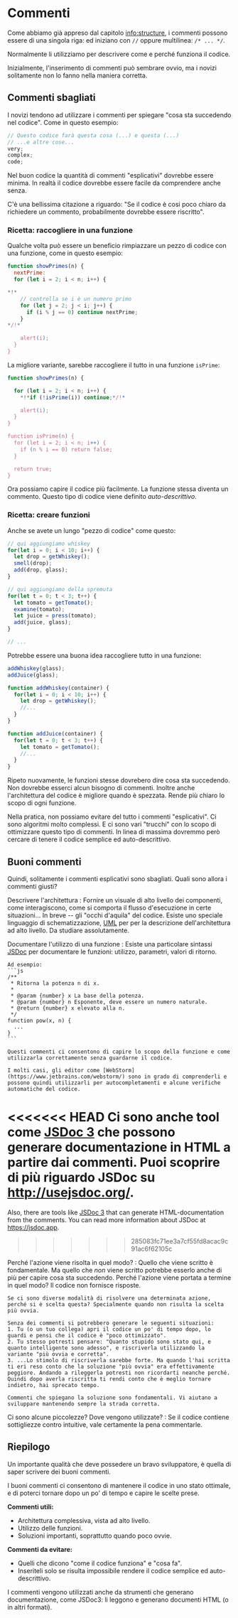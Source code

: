 # Commenti

Come abbiamo già appreso dal capitolo <info:structure>, i commenti possono essere di una singola riga: ed iniziano con `//` oppure multilinea: `/* ... */`.

Normalmente li utilizziamo per descrivere come e perché funziona il codice.

Inizialmente, l'inserimento di commenti può sembrare ovvio, ma i novizi solitamente non lo fanno nella maniera corretta.

## Commenti sbagliati

I novizi tendono ad utilizzare i commenti per spiegare "cosa sta succedendo nel codice". Come in questo esempio:

```js
// Questo codice farà questa cosa (...) e questa (...)
// ...e altre cose...
very;
complex;
code;
```

Nel buon codice la quantità di commenti "esplicativi" dovrebbe essere minima. In realtà il codice dovrebbe essere facile da comprendere anche senza.

C'è una bellissima citazione a riguardo: "Se il codice è cosi poco chiaro da richiedere un commento, probabilmente dovrebbe essere riscritto".

### Ricetta: raccogliere in una funzione

Qualche volta può essere un beneficio rimpiazzare un pezzo di codice con una funzione, come in questo esempio:

```js
function showPrimes(n) {
  nextPrime:
  for (let i = 2; i < n; i++) {

*!*
    // controlla se i è un numero primo
    for (let j = 2; j < i; j++) {
      if (i % j == 0) continue nextPrime;
    }
*/!*

    alert(i);
  }
}
```

La migliore variante, sarebbe raccogliere il tutto in una funzione `isPrime`:


```js
function showPrimes(n) {

  for (let i = 2; i < n; i++) {
    *!*if (!isPrime(i)) continue;*/!*

    alert(i);  
  }
}

function isPrime(n) {
  for (let i = 2; i < n; i++) {
    if (n % i == 0) return false;
  }

  return true;
}
```

Ora possiamo capire il codice più facilmente. La funzione stessa diventa un commento. Questo tipo di codice viene definito *auto-descrittivo*. 

### Ricetta: creare funzioni

Anche se avete un lungo "pezzo di codice" come questo:

```js
// qui aggiungiamo whiskey
for(let i = 0; i < 10; i++) {
  let drop = getWhiskey();
  smell(drop);
  add(drop, glass);
}

// qui aggiungiamo della spremuta
for(let t = 0; t < 3; t++) {
  let tomato = getTomato();
  examine(tomato);
  let juice = press(tomato);
  add(juice, glass);
}

// ...
```

Potrebbe essere una buona idea raccogliere tutto in una funzione:

```js
addWhiskey(glass);
addJuice(glass);

function addWhiskey(container) {
  for(let i = 0; i < 10; i++) {
    let drop = getWhiskey();
    //...
  }
}

function addJuice(container) {
  for(let t = 0; t < 3; t++) {
    let tomato = getTomato();
    //...
  }
}
```

Ripeto nuovamente, le funzioni stesse dovrebero dire cosa sta succedendo. Non dovrebbe esserci alcun bisogno di commenti. Inoltre anche l'architettura del codice è migliore quando è spezzata. Rende più chiaro lo scopo di ogni funzione.

Nella pratica, non possiamo evitare del tutto i commenti "esplicativi". Ci sono algoritmi molto complessi. E ci sono vari "trucchi" con lo scopo di ottimizzare questo tipo di commenti. In linea di massima dovremmo però cercare di tenere il codice semplice ed auto-descrittivo.

## Buoni commenti

Quindi, solitamente i commenti esplicativi sono sbagliati. Quali sono allora i commenti giusti?

Descrivere l'architettura
: Fornire un visuale di alto livello dei componenti, come interagiscono, come si comporta il flusso d'esecuzione in certe situazioni... In breve -- gli "occhi d'aquila" del codice. Esiste uno speciale linguaggio di schematizzazione, [UML](http://wikipedia.org/wiki/Unified_Modeling_Language) per per la descrizione dell'architettura ad alto livello. Da studiare assolutamente.

Documentare l'utilizzo di una funzione
: Esiste una particolare sintassi [JSDoc](http://en.wikipedia.org/wiki/JSDoc) per documentare le funzioni: utilizzo, parametri, valori di ritorno.

    Ad esempio:
    ```js
    /**
     * Ritorna la potenza n di x.
     *
     * @param {number} x La base della potenza.
     * @param {number} n Esponente, deve essere un numero naturale.
     * @return {number} x elevato alla n.
     */
    function pow(x, n) {
      ...
    }
    ```

    Questi commenti ci consentono di capire lo scopo della funzione e come utilizzarla correttamente senza guardarne il codice.

    I molti casi, gli editor come [WebStorm](https://www.jetbrains.com/webstorm/) sono in grado di comprenderli e possono quindi utilizzarli per autocompletamenti e alcune verifiche automatiche del codice.

<<<<<<< HEAD
    Ci sono anche tool come [JSDoc 3](https://github.com/jsdoc3/jsdoc) che possono generare documentazione in HTML a partire dai commenti. Puoi scoprire di più riguardo JSDoc su <http://usejsdoc.org/>.
=======
Also, there are tools like [JSDoc 3](https://github.com/jsdoc/jsdoc) that can generate HTML-documentation from the comments. You can read more information about JSDoc at <https://jsdoc.app>.
>>>>>>> 285083fc71ee3a7cf55fd8acac9c91ac6f62105c

Perché l'azione viene risolta in quel modo?
: Quello che viene scritto è fondamentale. Ma quello che *non* viene scritto potrebbe esserlo anche di più per capire cosa sta succedendo. Perché l'azione viene portata a termine in quel modo? Il codice non fornisce risposte.

    Se ci sono diverse modalità di risolvere una determinata azione, perché si è scelta questa? Specialmente quando non risulta la scelta più ovvia.

    Senza dei commenti si potrebbero generare le seguenti situazioni:
    1. Tu (o un tuo collega) apri il codice un po' di tempo dopo, lo guardi e pensi che il codice è "poco ottimizzato".
    2. Tu stesso potresti pensare: "Quanto stupido sono stato qui, e quanto intelligente sono adesso", e riscriverla utilizzando la variante "più ovvia e corretta".
    3. ...Lo stimolo di riscriverla sarebbe forte. Ma quando l'hai scritta ti eri reso conto che la soluzione "più ovvia" era effettivamente peggiore. Andando a rileggerla potresti non ricordarti neanche perché. Quindi dopo averla riscritta ti rendi conto che è meglio tornare indietro, hai sprecato tempo.

    Commenti che spiegano la soluzione sono fondamentali. Vi aiutano a sviluppare mantenendo sempre la strada corretta.

Ci sono alcune piccolezze? Dove vengono utilizzate?
: Se il codice contiene sottigliezze contro intuitive, vale certamente la pena commentarle.

## Riepilogo

Un importante qualità che deve possedere un bravo sviluppatore, è quella di saper scrivere dei buoni commenti.

I buoni commenti ci consentono di mantenere il codice in uno stato ottimale, e di poterci tornare dopo un po' di tempo e capire le scelte prese.

**Commenti utili:**

- Architettura complessiva, vista ad alto livello.
- Utilizzo delle funzioni.
- Soluzioni importanti, soprattutto quando poco ovvie.

**Commenti da evitare:**

- Quelli che dicono "come il codice funziona" e "cosa fa".
- Inseriteli solo se risulta impossibile rendere il codice semplice ed auto-descrittivo.

I commenti vengono utilizzati anche da strumenti che generano documentazione, come JSDoc3: li leggono e generano documenti HTML (o in altri formati).

